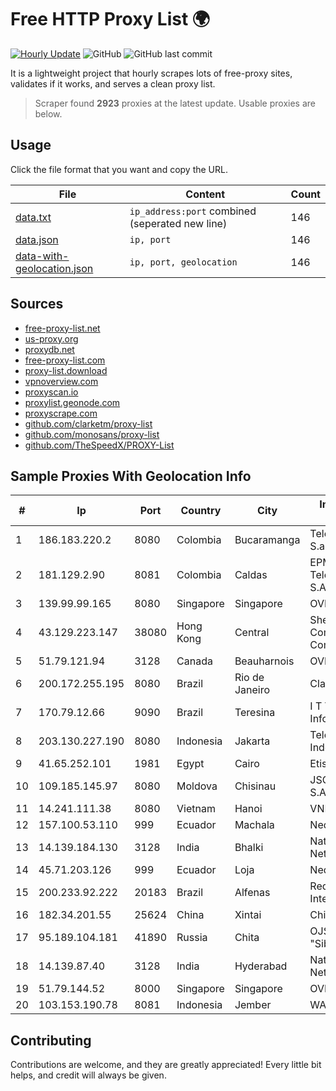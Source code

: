 
# Free HTTP Proxy List 🌍

[![Hourly Update](https://github.com/mertguvencli/http-proxy-list/actions/workflows/main.yml/badge.svg?branch=main)](https://github.com/mertguvencli/http-proxy-list/actions/workflows/main.yml)
![GitHub](https://img.shields.io/github/license/mertguvencli/http-proxy-list)
![GitHub last commit](https://img.shields.io/github/last-commit/mertguvencli/http-proxy-list)

It is a lightweight project that hourly scrapes lots of free-proxy sites, validates if it works, and serves a clean proxy list.


> Scraper found **2923** proxies at the latest update. Usable proxies are below.

## Usage

Click the file format that you want and copy the URL.


|File|Content|Count|
|----|-------|-----|
|[data.txt](https://raw.githubusercontent.com/mertguvencli/http-proxy-list/main/proxy-list/data.txt)|`ip_address:port` combined (seperated new line)|146|
|[data.json](https://raw.githubusercontent.com/mertguvencli/http-proxy-list/main/proxy-list/data.json)|`ip, port`|146|
|[data-with-geolocation.json](https://raw.githubusercontent.com/mertguvencli/http-proxy-list/main/proxy-list/data-with-geolocation.json)|`ip, port, geolocation`|146|

## Sources

* [free-proxy-list.net](https://free-proxy-list.net)
* [us-proxy.org](https://www.us-proxy.org)
* [proxydb.net](http://proxydb.net)
* [free-proxy-list.com](https://free-proxy-list.com/?page=&port=&type%5B%5D=http&type%5B%5D=https&up_time=0&search=Search)
* [proxy-list.download](https://www.proxy-list.download/HTTP)
* [vpnoverview.com](https://vpnoverview.com/privacy/anonymous-browsing/free-proxy-servers)
* [proxyscan.io](https://www.proxyscan.io)
* [proxylist.geonode.com](https://proxylist.geonode.com/api/proxy-list?limit=300&page=1&sort_by=lastChecked&sort_type=desc&protocols=http,https)
* [proxyscrape.com](https://api.proxyscrape.com/v2/?request=displayproxies&protocol=http&timeout=10000&country=all&ssl=all&anonymity=all)
* [github.com/clarketm/proxy-list](https://raw.githubusercontent.com/clarketm/proxy-list/master/proxy-list-raw.txt)
* [github.com/monosans/proxy-list](https://raw.githubusercontent.com/monosans/proxy-list/main/proxies/http.txt)
* [github.com/TheSpeedX/PROXY-List](https://raw.githubusercontent.com/TheSpeedX/PROXY-List/master/http.txt)


## Sample Proxies With Geolocation Info

|#|Ip|Port|Country|City|Internet Service Provider|
|-|--|----|-------|----|-------------------------|
|1|186.183.220.2|8080|Colombia|Bucaramanga|Telebucaramanga S.a. E.S.P.|
|2|181.129.2.90|8081|Colombia|Caldas|EPM Telecomunicaciones S.A. E.S.P.|
|3|139.99.99.165|8080|Singapore|Singapore|OVH SAS|
|4|43.129.223.147|38080|Hong Kong|Central|Shenzhen Tencent Computer Systems Company Limited|
|5|51.79.121.94|3128|Canada|Beauharnois|OVH SAS|
|6|200.172.255.195|8080|Brazil|Rio de Janeiro|Claro S.A.|
|7|170.79.12.66|9090|Brazil|Teresina|I T Tecnologia e InformaÔÔo Ltda|
|8|203.130.227.190|8080|Indonesia|Jakarta|Telekomunikasi Indonesia|
|9|41.65.252.101|1981|Egypt|Cairo|Etisalat Misr|
|10|109.185.145.97|8080|Moldova|Chisinau|JSC "Moldtelecom" S.A.|
|11|14.241.111.38|8080|Vietnam|Hanoi|VNPT|
|12|157.100.53.110|999|Ecuador|Machala|Nedetel S.A.|
|13|14.139.184.130|3128|India|Bhalki|National Knowledge Network|
|14|45.71.203.126|999|Ecuador|Loja|Nedetel S.A|
|15|200.233.92.222|20183|Brazil|Alfenas|Rede Popular De Internet Ltda|
|16|182.34.201.55|25624|China|Xintai|Chinanet|
|17|95.189.104.181|41890|Russia|Chita|OJSC "Sibirtelecom"|
|18|14.139.87.40|3128|India|Hyderabad|National Knowledge Network|
|19|51.79.144.52|8000|Singapore|Singapore|OVH SAS|
|20|103.153.190.78|8081|Indonesia|Jember|WANET|



## Contributing

Contributions are welcome, and they are greatly appreciated! Every
little bit helps, and credit will always be given.

